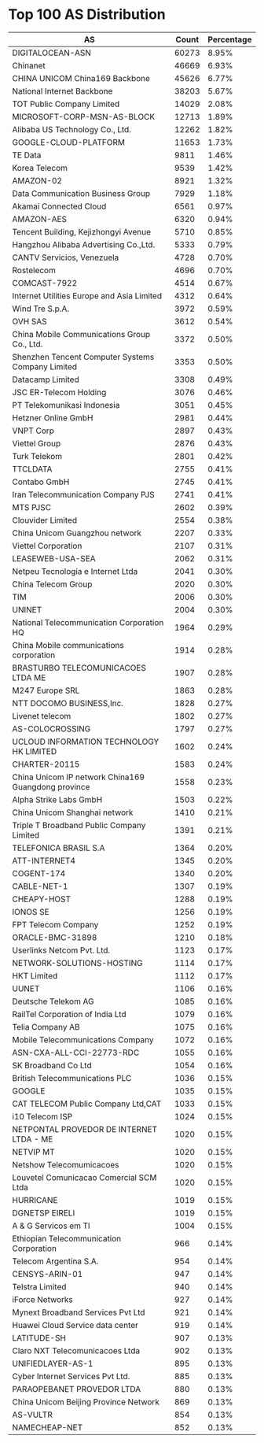 # Top 100 AS Distribution
| AS | Count | Percentage |
|----|----|----|
| DIGITALOCEAN-ASN | 60273 | 8.95% |
| Chinanet | 46669 | 6.93% |
| CHINA UNICOM China169 Backbone | 45626 | 6.77% |
| National Internet Backbone | 38203 | 5.67% |
| TOT Public Company Limited | 14029 | 2.08% |
| MICROSOFT-CORP-MSN-AS-BLOCK | 12713 | 1.89% |
| Alibaba US Technology Co., Ltd. | 12262 | 1.82% |
| GOOGLE-CLOUD-PLATFORM | 11653 | 1.73% |
| TE Data | 9811 | 1.46% |
| Korea Telecom | 9539 | 1.42% |
| AMAZON-02 | 8921 | 1.32% |
| Data Communication Business Group | 7929 | 1.18% |
| Akamai Connected Cloud | 6561 | 0.97% |
| AMAZON-AES | 6320 | 0.94% |
| Tencent Building, Kejizhongyi Avenue | 5710 | 0.85% |
| Hangzhou Alibaba Advertising Co.,Ltd. | 5333 | 0.79% |
| CANTV Servicios, Venezuela | 4728 | 0.70% |
| Rostelecom | 4696 | 0.70% |
| COMCAST-7922 | 4514 | 0.67% |
| Internet Utilities Europe and Asia Limited | 4312 | 0.64% |
| Wind Tre S.p.A. | 3972 | 0.59% |
| OVH SAS | 3612 | 0.54% |
| China Mobile Communications Group Co., Ltd. | 3372 | 0.50% |
| Shenzhen Tencent Computer Systems Company Limited | 3353 | 0.50% |
| Datacamp Limited | 3308 | 0.49% |
| JSC ER-Telecom Holding | 3076 | 0.46% |
| PT Telekomunikasi Indonesia | 3051 | 0.45% |
| Hetzner Online GmbH | 2981 | 0.44% |
| VNPT Corp | 2897 | 0.43% |
| Viettel Group | 2876 | 0.43% |
| Turk Telekom | 2801 | 0.42% |
| TTCLDATA | 2755 | 0.41% |
| Contabo GmbH | 2745 | 0.41% |
| Iran Telecommunication Company PJS | 2741 | 0.41% |
| MTS PJSC | 2602 | 0.39% |
| Clouvider Limited | 2554 | 0.38% |
| China Unicom Guangzhou network | 2207 | 0.33% |
| Viettel Corporation | 2107 | 0.31% |
| LEASEWEB-USA-SEA | 2062 | 0.31% |
| Netpeu Tecnologia e Internet Ltda | 2041 | 0.30% |
| China Telecom Group | 2020 | 0.30% |
| TIM | 2006 | 0.30% |
| UNINET | 2004 | 0.30% |
| National Telecommunication Corporation HQ | 1964 | 0.29% |
| China Mobile communications corporation | 1914 | 0.28% |
| BRASTURBO TELECOMUNICACOES LTDA ME | 1907 | 0.28% |
| M247 Europe SRL | 1863 | 0.28% |
| NTT DOCOMO BUSINESS,Inc. | 1828 | 0.27% |
| Livenet telecom | 1802 | 0.27% |
| AS-COLOCROSSING | 1797 | 0.27% |
| UCLOUD INFORMATION TECHNOLOGY HK LIMITED | 1602 | 0.24% |
| CHARTER-20115 | 1583 | 0.24% |
| China Unicom IP network China169 Guangdong province | 1558 | 0.23% |
| Alpha Strike Labs GmbH | 1503 | 0.22% |
| China Unicom Shanghai network | 1410 | 0.21% |
| Triple T Broadband Public Company Limited | 1391 | 0.21% |
| TELEFONICA BRASIL S.A | 1364 | 0.20% |
| ATT-INTERNET4 | 1345 | 0.20% |
| COGENT-174 | 1340 | 0.20% |
| CABLE-NET-1 | 1307 | 0.19% |
| CHEAPY-HOST | 1288 | 0.19% |
| IONOS SE | 1256 | 0.19% |
| FPT Telecom Company | 1252 | 0.19% |
| ORACLE-BMC-31898 | 1210 | 0.18% |
| Userlinks Netcom Pvt. Ltd. | 1123 | 0.17% |
| NETWORK-SOLUTIONS-HOSTING | 1114 | 0.17% |
| HKT Limited | 1112 | 0.17% |
| UUNET | 1106 | 0.16% |
| Deutsche Telekom AG | 1085 | 0.16% |
| RailTel Corporation of India Ltd | 1079 | 0.16% |
| Telia Company AB | 1075 | 0.16% |
| Mobile Telecommunications Company | 1072 | 0.16% |
| ASN-CXA-ALL-CCI-22773-RDC | 1055 | 0.16% |
| SK Broadband Co Ltd | 1054 | 0.16% |
| British Telecommunications PLC | 1036 | 0.15% |
| GOOGLE | 1035 | 0.15% |
| CAT TELECOM Public Company Ltd,CAT | 1033 | 0.15% |
| i10 Telecom ISP | 1024 | 0.15% |
| NETPONTAL PROVEDOR DE INTERNET LTDA - ME | 1020 | 0.15% |
| NETVIP MT | 1020 | 0.15% |
| Netshow Telecomumicacoes | 1020 | 0.15% |
| Louvetel Comunicacao Comercial SCM Ltda | 1020 | 0.15% |
| HURRICANE | 1019 | 0.15% |
| DGNETSP EIRELI | 1019 | 0.15% |
| A & G Servicos em TI | 1004 | 0.15% |
| Ethiopian Telecommunication Corporation | 966 | 0.14% |
| Telecom Argentina S.A. | 954 | 0.14% |
| CENSYS-ARIN-01 | 947 | 0.14% |
| Telstra Limited | 940 | 0.14% |
| iForce Networks | 927 | 0.14% |
| Mynext Broadband Services Pvt Ltd | 921 | 0.14% |
| Huawei Cloud Service data center | 919 | 0.14% |
| LATITUDE-SH | 907 | 0.13% |
| Claro NXT Telecomunicacoes Ltda | 902 | 0.13% |
| UNIFIEDLAYER-AS-1 | 895 | 0.13% |
| Cyber Internet Services Pvt Ltd. | 885 | 0.13% |
| PARAOPEBANET PROVEDOR LTDA | 880 | 0.13% |
| China Unicom Beijing Province Network | 869 | 0.13% |
| AS-VULTR | 854 | 0.13% |
| NAMECHEAP-NET | 852 | 0.13% |

